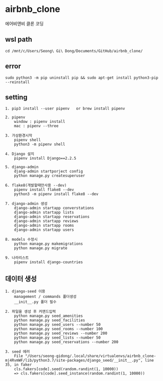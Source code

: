# airbnb_clone
에어비앤비 클론 코딩

## wsl path
    cd /mnt/c/Users/Seong\ Gi\ Dong/Documents/GitHub/airbnb_clone/

## error
    sudo python3 -m pip uninstall pip && sudo apt-get install python3-pip --reinstall

## setting
    1. pip3 install --user pipenv   or brew install pipenv    
    
    2. pipenv
        window : pipenv install
        mac : pipenv --three
    
    3. 가상환경시작
        pipenv shell
        python3 -m pipenv shell

    4. Django 설치
        pipenv install Django==2.2.5

    5. django-admin
        djang-admin startporject config
        python manage.py createsuperuser

    6. flake8(개발할때만사용 --dev)
        pipenv install flake8 --dev
        python3 -m pipenv install flake8 --dev

    7. django-admin 생성
        django-admin startapp converstations
        django-admin startapp lists
        django-admin startapp reservations
        django-admin startapp reviews
        django-admin startapp rooms
        django-admin startapp users

    8. models 수정시
        python manage.py makemigrations
        python manage.py migrate

    9. 나라리스트
        pipenv install django-countries

## 데이터 생성
    1. django-seed 이용
        management / commands 폴더생성
        __init__.py 폴더 필수

    2. 파일을 생성 후 커맨드입력
        python manage.py seed_amenities
        python manage.py seed_facilities
        python manage.py seed_users --number 50
        python manage.py seed_rooms --number 100
        python manage.py seed_reviews --number 200
        python manage.py seed_lists --number 50
        python manage.py seed_reservations --number 200

    3. seed 에러
        File "/Users/seong-gidong/.local/share/virtualenvs/airbnb_clone-mj4RvmWF/lib/python3.7/site-packages/django_seed/__init__.py", line 35, in faker
        cls.fakers[code].seed(random.randint(1, 10000))
        => cls.fakers[code].seed_instance(random.randint(1, 10000))
